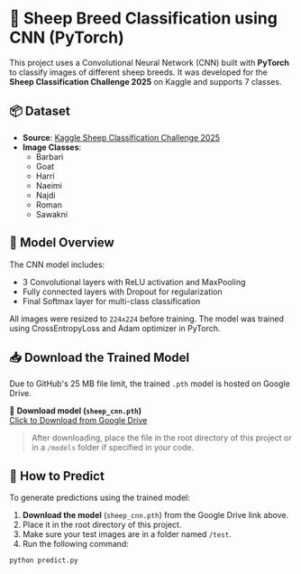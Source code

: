 # 🐑 Sheep Breed Classification using CNN (PyTorch)

This project uses a Convolutional Neural Network (CNN) built with **PyTorch** to classify images of different sheep breeds. It was developed for the **Sheep Classification Challenge 2025** on Kaggle and supports 7 classes.


## 📦 Dataset

- **Source**: [Kaggle Sheep Classification Challenge 2025](https://www.kaggle.com/competitions/sheep-classification-challenge-2025)
- **Image Classes**:
  - Barbari
  - Goat
  - Harri
  - Naeimi
  - Najdi
  - Roman
  - Sawakni


## 🧠 Model Overview

The CNN model includes:

- 3 Convolutional layers with ReLU activation and MaxPooling
- Fully connected layers with Dropout for regularization
- Final Softmax layer for multi-class classification

All images were resized to `224x224` before training. The model was trained using CrossEntropyLoss and Adam optimizer in PyTorch.


## 📥 Download the Trained Model

Due to GitHub's 25 MB file limit, the trained `.pth` model is hosted on Google Drive.

🔗 **Download model (`sheep_cnn.pth`)**  
[Click to Download from Google Drive](https://drive.google.com/file/d/1spn-6Yppb9WnqzAaX2WsXakCtS6Oh-a9/view)

> After downloading, place the file in the root directory of this project or in a `/models` folder if specified in your code.



## 🚀 How to Predict

To generate predictions using the trained model:

1. **Download the model** (`sheep_cnn.pth`) from the Google Drive link above.
2. Place it in the root directory of this project.
3. Make sure your test images are in a folder named `/test`.
4. Run the following command:

```bash
python predict.py
